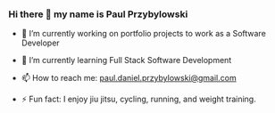 ### Hi there 👋  my name is Paul Przybylowski

<!--
**paulprzybylowski/paulprzybylowski** is a ✨ _special_ ✨ repository because its `README.md` (this file) appears on your GitHub profile.

Here are some ideas to get you started:
-->

- 🔭 I’m currently working on portfolio projects to work as a Software Developer

- 🌱 I’m currently learning Full Stack Software Development 

- 📫 How to reach me:  paul.daniel.przybylowski@gmail.com

- ⚡ Fun fact: I enjoy jiu jitsu, cycling, running, and weight training. 

